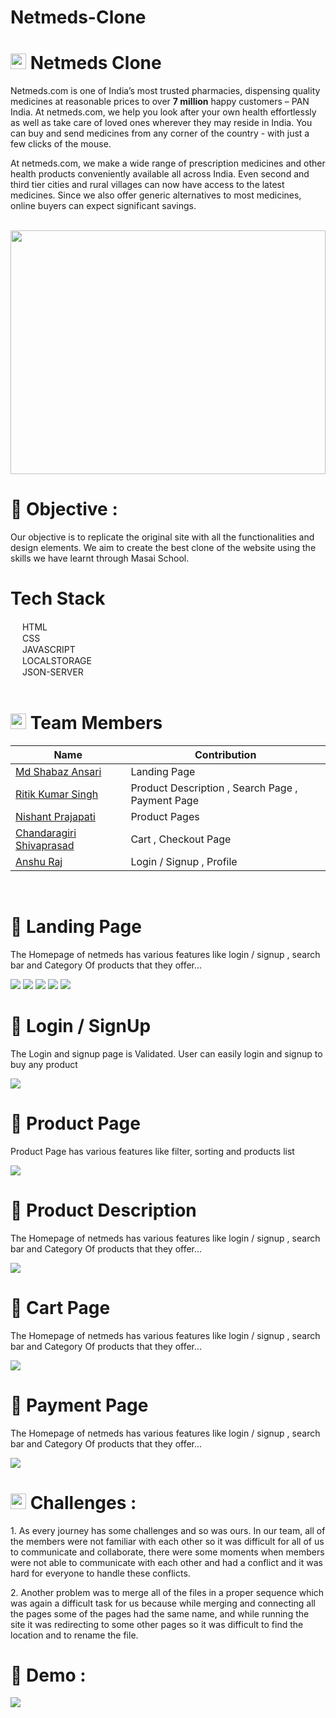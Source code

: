 # Netmeds-Clone

# <img src="https://www.netmeds.com/assets/gloryweb/favicon.png" width="25px"/> Netmeds Clone

<p>Netmeds.com is one of India’s most trusted pharmacies, dispensing quality medicines at reasonable prices to over <b>7 million</b>  happy customers – PAN India. At netmeds.com, we help you look after your own health effortlessly as well as take care of loved ones wherever they may reside in India. You can buy and send medicines from any corner of the country - with just a few clicks of the mouse.</p>

<p>At netmeds.com, we make a wide range of prescription medicines and other health products conveniently available all across India. Even second and third tier cities and rural villages can now have access to the latest medicines. Since we also offer generic alternatives to most medicines, online buyers can expect significant savings.</p>

<br>

<div align="center">
  <img  src="https://franchiselo.in/wp-content/uploads/2020/07/netmeds-franchise-store.jpg" height="390px" width="100%"/>
  </div>
  
 # 🌟 Objective : <br>
 
 <p>Our objective is to replicate the original site with all the functionalities and design elements. We aim to create the best clone of the website using the skills we have learnt through Masai School.</p>
 
 
 # Tech Stack
  <div><img src="https://cdn-icons-png.flaticon.com/512/174/174854.png" width="15px"/> HTML</div>
  <div><img src="https://cdn-icons-png.flaticon.com/512/732/732190.png" width="15px"/> CSS</div>
  <div><img src="https://cdn-icons-png.flaticon.com/512/5968/5968292.png" width="15px"/> JAVASCRIPT</div>
  <div><img src="https://cdn-icons-png.flaticon.com/512/718/718064.png" width="15px"/> LOCALSTORAGE</div>
  <div><img src="https://cdn-icons-png.flaticon.com/512/541/541488.png" width="15px"/> JSON-SERVER</div>
  
  <br>
  
# <img src="https://cdn-icons-png.flaticon.com/512/1534/1534938.png" width="25px"/> Team Members 
 
 | Name            | Contribution                                                                |
| ----------------- | ------------------------------------------------------------------ |
|<a href = "https://github.com/Meshabaz" > Md Shabaz Ansari </a>| Landing Page |
| <a href = "https://github.com/Ritik73011" > Ritik Kumar Singh </a>| Product Description , Search Page , Payment Page|
|<a href = "https://github.com/nishantp15" > Nishant Prajapati </a> | Product Pages |
|<a href = "https://github.com/Shiva4164" > Chandaragiri Shivaprasad </a>| Cart , Checkout Page |
| <a href = "https://github.com/Mr-raaz" >Anshu Raj </a> | Login / Signup , Profile |
 
 <br>
 
 # 🔹 Landing Page 
 <p>The Homepage of netmeds has various features like login / signup , search bar and  Category Of products that they offer...</p>
 <img src="https://drive.google.com/file/d/1MZDMepHFp08M6TQ-Nn1vpbZ1_N8rKpPA/view?usp=sharing"/>
 <img src="https://drive.google.com/file/d/1PT98CnM-FU_xxT9NBkM3mwI40Qa1-kF3/view?usp=sharing"/>
 <img src="https://drive.google.com/file/d/1abfK2KqcSA67p0S4qtjUEBzQ05NZ0Z3U/view?usp=sharing"/>
 <img src="https://drive.google.com/file/d/1KEcK2jeDq5U_oW8C2FqyjJLt1RMas32c/view?usp=sharing"/>
 <img src="https://drive.google.com/file/d/1OcX_SMWrmaXUzgZSAOMigiF8YW44Mj7y/view"/>
 
 # 🔹 Login / SignUp 
 <p>The Login and signup page is Validated. User can easily login and signup to buy any product</p>
 <img src="https://lh3.googleusercontent.com/drive-viewer/AJc5JmQCU7GRVik7fSHeKCwMZAYQ42NHtfsVICfmG-uEX_mmczEKGKZ09aGV3eAjPYzl6NqdUqJjeMM=w1920-h972"/>
 
 # 🔹 Product Page
 <p>Product Page has various features like filter, sorting and products list</p>
 <img src="https://lh3.googleusercontent.com/drive-viewer/AJc5JmQK-FR62BJXRWcUmTrgTr34aXYiNAuBQ1A6o362iO7bZWQzjd-wTcTaqToONDEiRBjmjeYn-uA=w1920-h972"/>
 
 # 🔹 Product Description
 <p>The Homepage of netmeds has various features like login / signup , search bar and  Category Of products that they offer...</p>
 <img src="https://lh3.googleusercontent.com/drive-viewer/AJc5JmSnZn3Ib24WaDHCLiEzPMcXpRRElCtVPAxr3vEmXTKokFYxUCGJSftHXymr-Ajv3ZuDn7BNMVM=w1920-h972"/>
 
  # 🔹 Cart Page
 <p>The Homepage of netmeds has various features like login / signup , search bar and  Category Of products that they offer...</p>
 <img src="https://lh3.googleusercontent.com/drive-viewer/AJc5JmSnZn3Ib24WaDHCLiEzPMcXpRRElCtVPAxr3vEmXTKokFYxUCGJSftHXymr-Ajv3ZuDn7BNMVM=w1920-h972"/>
 
  # 🔹 Payment Page
 <p>The Homepage of netmeds has various features like login / signup , search bar and  Category Of products that they offer...</p>
 <img src="https://lh3.googleusercontent.com/drive-viewer/AJc5JmSnZn3Ib24WaDHCLiEzPMcXpRRElCtVPAxr3vEmXTKokFYxUCGJSftHXymr-Ajv3ZuDn7BNMVM=w1920-h972"/>
 
    
 # <img src="https://cdn-icons-png.flaticon.com/512/1934/1934019.png" width="25px"/> Challenges :
 
 <p> 1. As every journey has some challenges and so was ours. In our team, all of the members were not familiar with each other so it was difficult for all of us to communicate and collaborate, there were some moments when members were not able to communicate with each other and had a conflict and it was hard for everyone to handle these conflicts. </p>
 
 <p> 2. Another problem was to merge all of the files in a proper sequence which was again a difficult task for us because while merging and connecting all the pages some of the pages had the same name, and while running the site it was redirecting to some other pages so it was difficult to find the location and to rename the file.</p>
 
 
 # 🚀 Demo :
 
 <p><a href ="www.google.com" ><img src = "https://camo.githubusercontent.com/59cde2396da07f6c391795028e4350eb3a99c0186d55161807728d44200c6959/68747470733a2f2f6170692e6e65746c6966792e636f6d2f6170692f76312f6261646765732f62363534633934652d303861362d346237392d623434332d3738333735383162316438642f6465706c6f792d737461747573"/></a></p>

